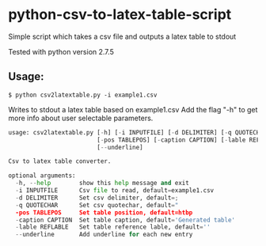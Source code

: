 # python-csv-to-latex-table-script
Simple script which takes a csv file and outputs a latex table to stdout


Tested with python version 2.7.5

## Usage:
    $ python csv2latextable.py -i example1.csv
Writes to stdout a latex table based on example1.csv
Add the flag "-h" to get more info about user selectable parameters.

```python csv2latextable.py -h
usage: csv2latextable.py [-h] [-i INPUTFILE] [-d DELIMITER] [-q QUOTECHAR]
                         [-pos TABLEPOS] [-caption CAPTION] [-lable REFLABLE]
                         [--underline]

Csv to latex table converter.

optional arguments:
  -h, --help        show this help message and exit
  -i INPUTFILE      Csv file to read, default=example1.csv
  -d DELIMITER      Set csv delimiter, default=;
  -q QUOTECHAR      Set csv quotechar, default="
  -pos TABLEPOS     Set table position, default=htbp
  -caption CAPTION  Set table caption, default='Generated table'
  -lable REFLABLE   Set table reference lable, default=''
  --underline       Add underline for each new entry
```